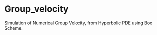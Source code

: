 Group_velocity
==============

Simulation of Numerical Group Velocity, from Hyperbolic PDE using Box Scheme.